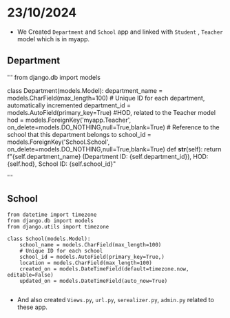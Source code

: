 # 23/10/2024
- We Created `Department` and `School` app and linked with `Student` , `Teacher` model which is in myapp.
## Department
'''
from django.db import models

class Department(models.Model):
    department_name = models.CharField(max_length=100)
    # Unique ID for each department, automatically incremented
    department_id = models.AutoField(primary_key=True)
    #HOD, related to the Teacher model
    hod = models.ForeignKey('myapp.Teacher', on_delete=models.DO_NOTHING,null=True,blank=True)
    # Reference to the school that this department belongs to
    school_id = models.ForeignKey('School.School', on_delete=models.DO_NOTHING,null=True,blank=True)
    def __str__(self):
        return f"{self.department_name} (Department ID: {self.department_id}), HOD: {self.hod}, School ID: {self.school_id}"


'''

## School
```
from datetime import timezone
from django.db import models
from django.utils import timezone

class School(models.Model):
    school_name = models.CharField(max_length=100)
    # Unique ID for each school
    school_id = models.AutoField(primary_key=True,)
    location = models.CharField(max_length=100)
    created_on = models.DateTimeField(default=timezone.now, editable=False)
    updated_on = models.DateTimeField(auto_now=True)


```
- And also created `Views.py`, `url.py`, `serealizer.py`, `admin.py` related to these app.